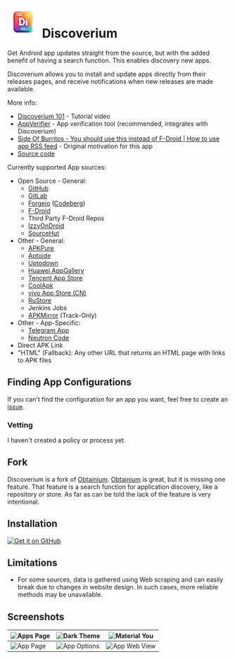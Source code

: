 # ![Discoverium Icon](./assets/graphics/icon_small.png) Discoverium

Get Android app updates straight from the source, but with the added benefit of having a search function. This enables discovery new apps.

Discoverium allows you to install and update apps directly from their releases pages, and receive notifications when new releases are made available.

More info:
- [Discoverium 101](https://www.youtube.com/watch?v=0MF_v2OBncw) - Tutorial video
- [AppVerifier](https://github.com/soupslurpr/AppVerifier) - App verification tool (recommended, integrates with Discoverium)
- [Side Of Burritos - You should use this instead of F-Droid | How to use app RSS feed](https://youtu.be/FFz57zNR_M0) - Original motivation for this app
- [Source code](https://github.com/cygnusx-1-org/Discoverium)

Currently supported App sources:
- Open Source - General:
  - [GitHub](https://github.com/)
  - [GitLab](https://gitlab.com/)
  - [Forgejo](https://forgejo.org/) ([Codeberg](https://codeberg.org/))
  - [F-Droid](https://f-droid.org/)
  - Third Party F-Droid Repos
  - [IzzyOnDroid](https://android.izzysoft.de/)
  - [SourceHut](https://git.sr.ht/)
- Other - General:
  - [APKPure](https://apkpure.net/)
  - [Aptoide](https://aptoide.com/)
  - [Uptodown](https://uptodown.com/)
  - [Huawei AppGallery](https://appgallery.huawei.com/)
  - [Tencent App Store](https://sj.qq.com/)
  - [CoolApk](https://coolapk.com/)
  - [vivo App Store (CN)](https://h5.appstore.vivo.com.cn/)
  - [RuStore](https://rustore.ru/)
  - Jenkins Jobs
  - [APKMirror](https://apkmirror.com/) (Track-Only)
- Other - App-Specific:
  - [Telegram App](https://telegram.org/)
  - [Neutron Code](https://neutroncode.com/)
- Direct APK Link
- "HTML" (Fallback): Any other URL that returns an HTML page with links to APK files

## Finding App Configurations
If you can't find the configuration for an app you want, feel free to create an [issue](https://github.com/cygnusx-1-org/Discoverium/issues).

### Vetting
I haven't created a policy or process yet.

## Fork
Discoverium is a fork of [Obtainium](https://github.com/ImranR98/Obtainium). [Obtainium](https://github.com/ImranR98/Obtainium) is great, but it is missing one feature. That feature is a search function for application discovery, like a repository or store. As far as can be told the lack of the feature is very intentional.

## Installation
[<img src="https://github.com/machiav3lli/oandbackupx/blob/034b226cea5c1b30eb4f6a6f313e4dadcbb0ece4/badge_github.png"
    alt="Get it on GitHub"
    height="80">](https://github.com/cygnusx-1-org/Discoverium/releases)

## Limitations
- For some sources, data is gathered using Web scraping and can easily break due to changes in website design. In such cases, more reliable methods may be unavailable.

## Screenshots
| <img src="./assets/screenshots/1.apps.png" alt="Apps Page" /> | <img src="./assets/screenshots/2.dark_theme.png" alt="Dark Theme" />           | <img src="./assets/screenshots/3.material_you.png" alt="Material You" />    |
| ------------------------------------------------------ | ----------------------------------------------------------------------- | -------------------------------------------------------------------- |
| <img src="./assets/screenshots/4.app.png" alt="App Page" />   | <img src="./assets/screenshots/5.app_opts.png" alt="App Options" /> | <img src="./assets/screenshots/6.app_webview.png" alt="App Web View" /> |
